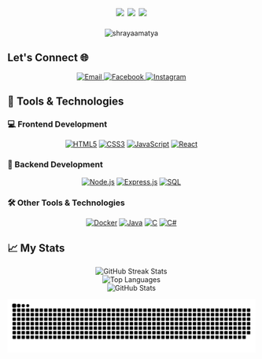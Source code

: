 <h1 align="center">
    <img src="https://readme-typing-svg.herokuapp.com/?font=Righteous&size=35&center=true&vCenter=true&width=500&height=100&duration=5000&lines=Hi+There!;&color=ff6f61" />
    <img src="https://readme-typing-svg.herokuapp.com/?font=Righteous&size=35&center=true&vCenter=true&width=500&height=100&duration=5000&lines=I'm+Shraya+Amatya!&color=00aaff" />
    <img src="https://readme-typing-svg.herokuapp.com/?font=Righteous&size=35&center=true&vCenter=true&width=800&height=100&duration=5000&lines=FullStack+Web+Developer+in+the+Making&color=f39c12" />
</h1>

<p align="center">
  <img src="https://komarev.com/ghpvc/?username=Shraya-Amatya&label=Profile%20views&color=0e75b6&style=flat" alt="shrayaamatya" />
</p>

## Let's Connect 🌐

<p align="center">
  <a href="mailto:shrayaamatya7@gmail.com">
    <img src="https://img.shields.io/badge/Email-D14836?style=for-the-badge&logo=gmail&logoColor=white" alt="Email" />
  </a>
  <a href="https://www.facebook.com/profile.php?id=100086757128752&mibextid=LQQJ4d">
    <img src="https://img.shields.io/badge/Facebook-%231877F2.svg?style=for-the-badge&logo=Facebook&logoColor=white" alt="Facebook" />
  </a>
  <a href="https://instagram.com/amatya.shraya">
    <img src="https://img.shields.io/badge/Instagram-%23E4405F.svg?style=for-the-badge&logo=Instagram&logoColor=white" alt="Instagram" />
  </a>
</p>

## 🌟 Tools & Technologies

### 💻 Frontend Development
<p align="center">
  <a href="#"><img src="https://img.shields.io/badge/html5-%23E34F26.svg?style=for-the-badge&logo=html5&logoColor=white" alt="HTML5" /></a>
  <a href="#"><img src="https://img.shields.io/badge/css3-%231572B6.svg?style=for-the-badge&logo=css3&logoColor=white" alt="CSS3" /></a>
  <a href="#"><img src="https://img.shields.io/badge/javascript-%23323330.svg?style=for-the-badge&logo=javascript&logoColor=%23F7DF1E" alt="JavaScript" /></a>
  <a href="#"><img src="https://img.shields.io/badge/react-%2320232a.svg?style=for-the-badge&logo=react&logoColor=%2361DAFB" alt="React" /></a>
</p>

### 🔧 Backend Development
<p align="center">
  <a href="#"><img src="https://img.shields.io/badge/node.js-%2343853D.svg?style=for-the-badge&logo=node.js&logoColor=white" alt="Node.js" /></a>
  <a href="#"><img src="https://img.shields.io/badge/express.js-%23404d59.svg?style=for-the-badge&logo=express&logoColor=%2361DAFB" alt="Express.js" /></a>
  <a href="#"><img src="https://img.shields.io/badge/sql-%2300C7B7.svg?style=for-the-badge&logo=sql&logoColor=white" alt="SQL" /></a>
</p>

### 🛠️ Other Tools & Technologies
<p align="center">
  <a href="#"><img src="https://img.shields.io/badge/docker-2496ED.svg?style=for-the-badge&logo=docker&logoColor=white" alt="Docker" /></a>
  <a href="#"><img src="https://img.shields.io/badge/java-%23ED8B00.svg?style=for-the-badge&logo=openjdk&logoColor=white" alt="Java" /></a>
  <a href="#"><img src="https://img.shields.io/badge/c-%2300599C.svg?style=for-the-badge&logo=c&logoColor=white" alt="C" /></a>
  <a href="#"><img src="https://img.shields.io/badge/csharp-%23239120.svg?style=for-the-badge&logo=csharp&logoColor=white" alt="C#" /></a>
</p>

## 📈 My Stats

<p align="center">
  <img src="https://github-readme-streak-stats.herokuapp.com/?user=Shraya-Amatya&theme=dark&hide_border=false" alt="GitHub Streak Stats" /><br/>
  <img src="https://github-readme-stats.vercel.app/api/top-langs?username=Shraya-Amatya&show_icons=true&theme=radical&locale=en&layout=compact" alt="Top Languages" /><br/>
  <img src="https://github-readme-stats.vercel.app/api?username=Shraya-Amatya&show_icons=true&theme=radical&locale=en" alt="GitHub Stats" />
</p>

<picture>
  <source media="(prefers-color-scheme: dark)" srcset="https://raw.githubusercontent.com/Platane/snk/output/github-contribution-grid-snake-dark.svg" />
  <source media="(prefers-color-scheme: light)" srcset="https://raw.githubusercontent.com/Platane/snk/output/github-contribution-grid-snake.svg" />
  <img alt="github-snake" src="https://raw.githubusercontent.com/Platane/snk/output/github-contribution-grid-snake.svg" />
</picture>
